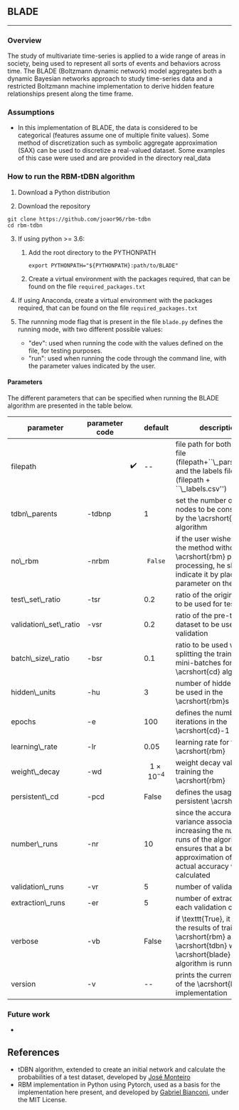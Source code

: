 ## BLADE

--------------------

### Overview
The study of multivariate time-series is applied to a wide range of areas in society, being used to represent all sorts of events and behaviors across time. The BLADE (Boltzmann dynamic network) model aggregates both a dynamic Bayesian networks approach to study time-series data and a restricted Boltzmann machine implementation to derive hidden feature relationships present along the time frame.

### Assumptions
- In this implementation of BLADE, the data is considered to be categorical (features assume one of multiple finite values). Some method of discretization such as symbolic aggregate approximation (SAX) can be used to discretize a real-valued dataset. Some examples of this case were used and are provided in the directory real_data


### How to run the RBM-tDBN algorithm
1. Download a Python distribution

2. Download the repository

```
git clone https://github.com/joaor96/rbm-tdbn
cd rbm-tdbn
```

3. If using python >= 3.6:

    1. Add the root directory to the PYTHONPATH
        ```
        export PYTHONPATH="${PYTHONPATH}:path/to/BLADE"
        ```
    2. Create a virtual environment with the packages required, that can be found on the file ```required_packages.txt```

4. If using Anaconda, create a virtual environment with the packages required, that can be found on the file ```required_packages.txt```

5. The runnning mode flag that is present in the file ```blade.py``` defines the running mode, with two different possible values:

    - "dev": used when running the code with the values defined on the file, for testing purposes.
    - "run": used when running the code through the command line, with the parameter values indicated by the user.

#### Parameters

The different parameters that can be specified when running the BLADE algorithm are presented in the table below.

| parameter                  | parameter code        |       | default              | description                                                                                                                                                                 |
|----------------------------|---------|-------------|----------------------|-----------------------------------------------------------------------------------------------------------------------------------------------------------------------------|
| filepath                   |         | :heavy_check_mark: | \-\-                 | file path for both the data file \(filepath\+\``\\\_parsed\.csv''\) and the labels file \(filepath \+ ``\\\_labels\.csv''\)                                                 |
| tdbn\\\_parents            | \-tdbnp |             | 1                    | set the number of parent nodes to be considered by the \\acrshort\{tdbn\} algorithm                                                                                         |
| no\\\_rbm                  | \-nrbm  |             | $$\texttt{False}$$    | if the user wishes to run the method without the \\acrshort\{rbm\} pre\-processing, he should indicate it by placing this parameter on the input                            |
| test\\\_set\\\_ratio       | \-tsr   |             | 0\.2                 | ratio of the original data to be used for testing                                                                                                                           |
| validation\\\_set\\\_ratio | \-vsr   |             | 0\.2                 | ratio of the pre\-training dataset to be used for validation                                                                                                                |
| batch\\\_size\\\_ratio     | \-bsr   |             | 0\.1                 | ratio to be used when splitting the training set in mini\-batches for the \\acrshort\{cd\} algorithm                                                                        |
| hidden\\\_units            | \-hu    |             | 3                    | number of hidden units to be used in the \\acrshort\{rbm\}s                                                                                                                 |
| epochs                     | \-e     |             | 100                  | defines the number of iterations in the \\acrshort\{cd\}\-1 algorithm                                                                                                       |
| learning\\\_rate           | \-lr    |             | 0\.05                | learning rate for the \\acrshort\{rbm\}                                                                                                                                     |
| weight\\\_decay            | \-wd    |             | $$1\times 10^{-4}$$ | weight decay value when training the \\acrshort\{rbm\}                                                                                                                      |
| persistent\\\_cd           | \-pcd   |             | False   | defines the usage of persistent \\acrshort\{cd\}\.                                                                                                                          |
| number\\\_runs             | \-nr    |             | 10                   | since the accuracy has a variance associated, increasing the number of runs of the algorithm ensures that a better approximation of the actual accuracy value is calculated |
| validation\\\_runs         | \-vr    |             | 5                    | number of validation runs                                                                                                                                                   |
| extraction\\\_runs         | \-er    |             | 5                    | number of extractions in each validation cycle                                                                                                                              |
| verbose                    | \-vb    |             | False   | if \\texttt\{True\}, it prints the results of training the \\acrshort\{rbm\} and \\acrshort\{tdbn\} while the \\acrshort\{blade\} algorithm is running                      |
| version                    | \-v     |             | \-\-                 | prints the current version of the \\acrshort\{blade\} implementation                                                                                                        |


### Future work
- 



## References
- tDBN algorithm, extended to create an initial network and calculate the probabilities of a test dataset, developed by [José Monteiro]
- RBM implementation in Python using Pytorch, used as a basis for the implementation here present, and developed by [Gabriel Bianconi], under the MIT License.

<!-- Links -->

[Gabriel Bianconi]: https://github.com/GabrielBianconi/pytorch-rbm

[José Monteiro]: https://github.com/josemonteiro/tDBN

